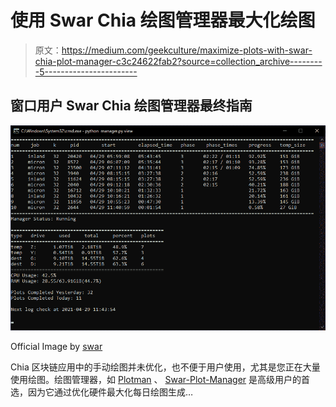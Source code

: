 # 使用 Swar Chia 绘图管理器最大化绘图

> 原文：<https://medium.com/geekculture/maximize-plots-with-swar-chia-plot-manager-c3c24622fab2?source=collection_archive---------5----------------------->

## 窗口用户 Swar Chia 绘图管理器最终指南

![](img/7d603aff6d62c8a5bfeadf70de3ac044.png)

Official Image by [swar](https://github.com/swar/Swar-Chia-Plot-Manager)

Chia 区块链应用中的手动绘图并未优化，也不便于用户使用，尤其是您正在大量使用绘图。绘图管理器，如 [Plotman](https://github.com/ericaltendorf/plotman) 、 [Swar-Plot-Manager](https://github.com/swar/Swar-Chia-Plot-Manager) 是高级用户的首选，因为它通过优化硬件最大化每日绘图生成…